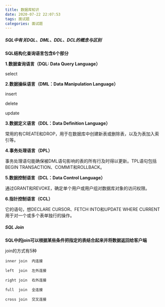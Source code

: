 ```yaml
---
title: 数据库知识
date: 2020-07-22 22:07:53
tags: 面试题
categories: 面试题
---
```


##### SQL中有关DQL、DML、DDL、DCL的概念与区别

**SQL结构化查询语言包含6个部分**

**1.数据查询语言（DQL: Data Query Language）**

select

**2.数据操纵语言（DML：Data Manipulation Language）**

insert

delete

update

**3.数据定义语言（DDL：Data Definition Language）**

常用的有CREATE和DROP，用于在数据库中创建新表或删除表，以及为表加入索引等。

**4.事务处理语言（DPL）**

事务处理语句能确保被DML语句影响的表的所有行及时得以更新。TPL语句包括BEGIN TRANSACTION、COMMIT和ROLLBACK。

**5.数据控制语言（DCL：Data Control Language）**

通过GRANT和REVOKE，确定单个用户或用户组对数据库对象的访问权限。

**6.指针控制语言（CCL）**

它的语句，想DECLARE CURSOR、FETCH INTO和UPDATE WHERE CURRENT用于对一个或多个表单独行的操作。



##### SQL Join

**SQL中的join可以根据某些条件把指定的表结合起来并将数据返回给客户端**

join的方式有5种

`inner join  内连接`

`left  join  左外连接`

`right join  右外连接`

`full  join  全连接`

`cross join  交叉连接`

